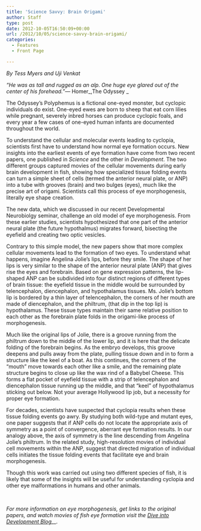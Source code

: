 ```yaml
---
title: 'Science Savvy: Brain Origami'
author: Staff
type: post
date: 2012-10-05T16:50:09+00:00
url: /2012/10/05/science-savvy-brain-origami/
categories:
  - Features
  - Front Page

---
```

_By Tess Myers and Uji Venkat_

_“He was as tall and rugged as an alp. One huge eye glared out of the center of his forehead.”—_ Homer_,The Odyssey _

The Odyssey’s Polyphemus is a fictional one-eyed monster, but cyclopic individuals do exist. One-eyed ewes are born to sheep that eat corn lilies while pregnant, severely inbred horses can produce cyclopic foals, and every year a few cases of one-eyed human infants are documented throughout the world.

To understand the cellular and molecular events leading to cyclopia, scientists first have to understand how normal eye formation occurs. New insights into the earliest events of eye formation have come from two recent papers, one published in _Science_ and the other in _Development_. The two different groups captured movies of the cellular movements during early brain development in fish, showing how specialized tissue folding events can turn a simple sheet of cells (termed the anterior neural plate, or ANP) into a tube with grooves (brain) and two bulges (eyes), much like the precise art of origami. Scientists call this process of eye morphogenesis, literally eye shape creation.

The new data, which we discussed in our recent Developmental Neurobiolgy seminar, challenge an old model of eye morphogenesis. From these earlier studies, scientists hypothesized that one part of the anterior neural plate (the future hypothalmus) migrates forward, bisecting the eyefield and creating two optic vesicles.

Contrary to this simple model, the new papers show that more complex cellular movements lead to the formation of two eyes. To understand what happens, imagine Angelina Jolie’s lips, before they smile. The shape of her lips is very similar to the shape of the anterior neural plate (ANP) that gives rise the eyes and forebrain. Based on gene expression patterns, the lip-shaped ANP can be subdivided into four distinct regions of different types of brain tissue: the eyefield tissue in the middle would be surrounded by telencephalon, diencephalon, and hypothalamus tissues. Ms. Jolie’s bottom lip is bordered by a thin layer of telencephalon, the corners of her mouth are made of diencephalon, and the philtrum, (that dip in the top lip) is hypothalamus. These tissue types maintain their same relative position to each other as the forebrain plate folds in the origami-like process of morphogenesis.

Much like the original lips of Jolie, there is a groove running from the philtrum down to the middle of the lower lip, and it is here that the delicate folding of the forebrain begins. As the embryo develops, this groove deepens and pulls away from the plate, pulling tissue down and in to form a structure like the keel of a boat. As this continues, the corners of the “mouth” move towards each other like a smile, and the remaining plate structure begins to close up like the wax rind of a Babybel Cheese. This forms a flat pocket of eyefield tissue with a strip of telencephalon and diencephalon tissue running up the middle, and that “keel” of hypothalamus sticking out below. Not your average Hollywood lip job, but a necessity for proper eye formation.

For decades, scientists have suspected that cyclopia results when these tissue folding events go awry. By studying both wild-type and mutant eyes, one paper suggests that if ANP cells do not locate the appropriate axis of symmetry as a point of convergence, aberrant eye formation results. In our analogy above, the axis of symmetry is the line descending from Angelina Jolie’s philtrum. In the related study, high-resolution movies of individual cell movements within the ANP, suggest that directed migration of individual cells initiates the tissue folding events that facilitate eye and brain morphogenesis.

Though this work was carried out using two different species of fish, it is likely that some of the insights will be useful for understanding cyclopia and other eye malformations in humans and other animals.

&nbsp;

_For more information on eye morphogenesis, get links to the original papers, and watch movies of fish eye formation visit the [Dive into Development Blog][1]__._

 [1]: http://cervenylab.wordpress.com/